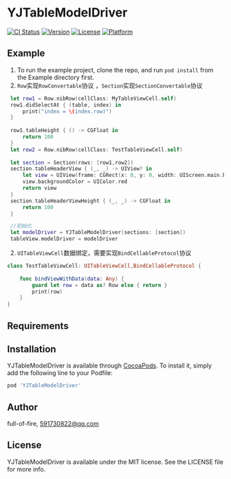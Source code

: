 # YJTableModelDriver

[![CI Status](https://img.shields.io/travis/full-of-fire/YJTableModelDriver.svg?style=flat)](https://travis-ci.org/full-of-fire/YJTableModelDriver)
[![Version](https://img.shields.io/cocoapods/v/YJTableModelDriver.svg?style=flat)](https://cocoapods.org/pods/YJTableModelDriver)
[![License](https://img.shields.io/cocoapods/l/YJTableModelDriver.svg?style=flat)](https://cocoapods.org/pods/YJTableModelDriver)
[![Platform](https://img.shields.io/cocoapods/p/YJTableModelDriver.svg?style=flat)](https://cocoapods.org/pods/YJTableModelDriver)

## Example

1. To run the example project, clone the repo, and run `pod install` from the Example directory first.
2. `Row`实现`RowConvertable`协议 ，`Section`实现`SectionConvertable`协议
``` swift
 let row1 = Row.nibRow(cellClass: MyTableViewCell.self)
 row1.didSelectAt { (table, index) in
     print("index = \(index.row)")
 }
 
 row1.tableHeight { () -> CGFloat in
     return 100
 }
 let row2 = Row.nibRow(cellClass: TestTableViewCell.self)
 
 let section = Section(rows: [row1,row2])
 section.tableHeaderView { (_, _) -> UIView? in
     let view = UIView(frame: CGRect(x: 0, y: 0, width: UIScreen.main.bounds.width, height: 100))
     view.backgroundColor = UIColor.red
     return view
 }
 section.tableHeaderViewHeight { (_, _) -> CGFloat in
     return 100
 }

 //初始化
 let modelDriver = YJTableModelDriver(sections: [section])
 tableView.modelDriver = modelDriver

```
2. `UITableViewCell`数据绑定，需要实现`BindCellableProtocol`协议
```swift
class TestTableViewCell: UITableViewCell,BindCellableProtocol {
    
    func bindViewWithData(data: Any) {
        guard let row = data as? Row else { return }
        print(row)
    }
}
```

## Requirements

## Installation

YJTableModelDriver is available through [CocoaPods](https://cocoapods.org). To install
it, simply add the following line to your Podfile:

```ruby
pod 'YJTableModelDriver'
```

## Author

full-of-fire, 591730822@qq.com

## License

YJTableModelDriver is available under the MIT license. See the LICENSE file for more info.
